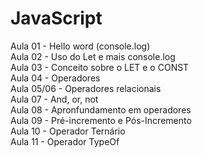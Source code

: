 ﻿# JavaScript
Aula 01 - Hello word (console.log) <br>
Aula 02 - Uso do Let e mais console.log<br>
Aula 03 - Conceito sobre o LET e o CONST<br>
Aula 04 - Operadores<br>
Aula 05/06 - Operadores relacionais<br>
Aula 07 - And, or, not<br>
Aula 08 - Apronfundamento em operadores<br>
Aula 09 - Pré-incremento e Pós-Incremento<br>
Aula 10 - Operador Ternário<br>
Aula 11 - Operador TypeOf<br>

